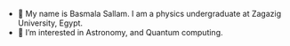 - 👋 My name is Basmala Sallam. I am a physics undergraduate at Zagazig University, Egypt. 
- 👀 I’m interested in Astronomy, and Quantum computing.

<!---
BasmalaSallam/BasmalaSallam is a ✨ special ✨ repository because its `README.md` (this file) appears on your GitHub profile.
You can click the Preview link to take a look at your changes.
--->
